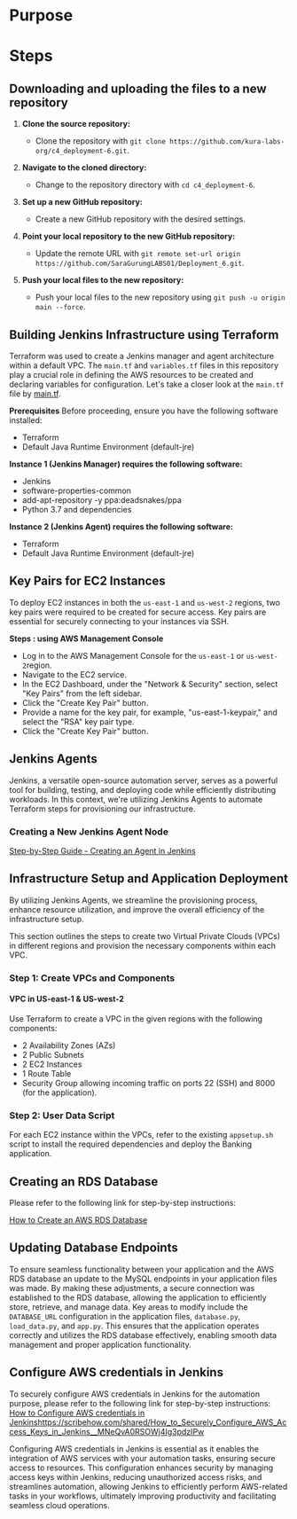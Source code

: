 # Purpose

# Steps

## Downloading and uploading the files to a new repository

1. **Clone the source repository:**
   - Clone the repository with `git clone https://github.com/kura-labs-org/c4_deployment-6.git`.

2. **Navigate to the cloned directory:**
   - Change to the repository directory with `cd c4_deployment-6`.

3. **Set up a new GitHub repository:**
   - Create a new GitHub repository with the desired settings.

4. **Point your local repository to the new GitHub repository:**
   - Update the remote URL with `git remote set-url origin https://github.com/SaraGurungLABS01/Deployment_6.git`.

5. **Push your local files to the new repository:**
   - Push your local files to the new repository using `git push -u origin main --force`.
  
## Building Jenkins Infrastructure using Terraform

 Terraform was used to create a Jenkins manager and agent architecture within a default VPC. The `main.tf` and `variables.tf` files in this repository play a crucial role in defining the AWS resources to be created and declaring variables for configuration. Let's take a closer look at the `main.tf` file by [main.tf](https://github.com/SaraGurungLABS01/Deployment_6.git/main.tf). 
 
**Prerequisites**
Before proceeding, ensure you have the following software installed:
- Terraform
- Default Java Runtime Environment (default-jre)

**Instance 1 (Jenkins Manager) requires the following software:**
- Jenkins
- software-properties-common
- add-apt-repository -y ppa:deadsnakes/ppa
- Python 3.7 and dependencies

**Instance 2 (Jenkins Agent) requires the following software:**
- Terraform
- Default Java Runtime Environment (default-jre)

## Key Pairs for EC2 Instances

To deploy EC2 instances in both the `us-east-1` and `us-west-2` regions, two key pairs were required to be created for secure access. Key pairs are essential for securely connecting to your instances via SSH. 

**Steps : using AWS Management Console**
   - Log in to the AWS Management Console for the `us-east-1` or `us-west-2`region.
   - Navigate to the EC2 service.
   - In the EC2 Dashboard, under the "Network & Security" section, select "Key Pairs" from the left sidebar.
   - Click the "Create Key Pair" button.
   - Provide a name for the key pair, for example, "us-east-1-keypair," and select the "RSA" key pair type.
   - Click the "Create Key Pair" button.

## Jenkins Agents

Jenkins, a versatile open-source automation server, serves as a powerful tool for building, testing, and deploying code while efficiently distributing workloads. In this context, we're utilizing Jenkins Agents to automate Terraform steps for provisioning our infrastructure.

### Creating a New Jenkins Agent Node

[Step-by-Step Guide - Creating an Agent in Jenkins](https://scribehow.com/shared/Step-by-step_Guide_Creating_an_Agent_in_Jenkins__xeyUT01pSAiWXC3qN42q5w)

## Infrastructure Setup and Application Deployment

By utilizing Jenkins Agents, we streamline the provisioning process, enhance resource utilization, and improve the overall efficiency of the infrastructure setup.

This section outlines the steps to create two Virtual Private Clouds (VPCs) in different regions and provision the necessary components within each VPC. 

### Step 1: Create VPCs and Components

#### VPC in US-east-1 & US-west-2

Use Terraform to create a VPC in the given regions with the following components:

- 2 Availability Zones (AZs)
- 2 Public Subnets
- 2 EC2 Instances
- 1 Route Table
- Security Group allowing incoming traffic on ports 22 (SSH) and 8000 (for the application).

### Step 2: User Data Script

For each EC2 instance within the VPCs, refer to the existing `appsetup.sh` script to install the required dependencies and deploy the Banking application. 


## Creating an RDS Database

Please refer to the following link for step-by-step instructions:

[How to Create an AWS RDS Database](https://scribehow.com/shared/How_to_Create_an_AWS_RDS_Database__zqPZ-jdRTHqiOGdhjMI8Zw)

## Updating Database Endpoints

To ensure seamless functionality between your application and the AWS RDS database an update to the MySQL endpoints in your application files was made. By making these adjustments, a secure connection was established to the RDS database, allowing the application to efficiently store, retrieve, and manage data. Key areas to modify include the `DATABASE_URL` configuration in the application files, `database.py`, `load_data.py`, and `app.py`. This ensures that the application operates correctly and utilizes the RDS database effectively, enabling smooth data management and proper application functionality.

## Configure AWS credentials in Jenkins 

To securely configure AWS credentials in Jenkins for the automation purpose, please refer to the following link for step-by-step instructions: [How to Configure AWS credentials in  Jenkins](https://scribehow.com/shared/How_to_Securely_Configure_AWS_Access_Keys_in_Jenkins__MNeQvA0RSOWj4Ig3pdzIPw)https://scribehow.com/shared/How_to_Securely_Configure_AWS_Access_Keys_in_Jenkins__MNeQvA0RSOWj4Ig3pdzIPw

Configuring AWS credentials in Jenkins is essential as it enables the integration of AWS services with your automation tasks, ensuring secure access to resources. This configuration enhances security by managing access keys within Jenkins, reducing unauthorized access risks, and streamlines automation, allowing Jenkins to efficiently perform AWS-related tasks in your workflows, ultimately improving productivity and facilitating seamless cloud operations.
